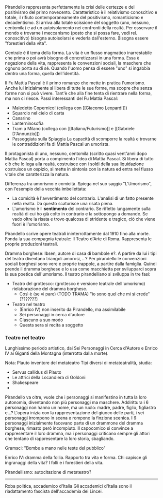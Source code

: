 Pirandello rappresenta perfettamente la crisi delle certezze e del positivismo del primo novecento. Caratteristico è il relativismo conoscitivo e totale, il rifiuto contemporaneamente del positivismo, romanticismo e decadentismo. Si arriva alla totale scissione del soggetto (uno, nessuno, centomila) e ad un autoisolamento nei confronti della realtà.
Per osservare il mondo e trovarne i meccanismo (posto che si possa fare, vedi rel. conoscitivo) bisogna autoisolarsi e vederla dall'esterno. Bisogna essere "forestieri della vita".

Centrale è il tema della forma. 
La vita è un flusso magmatico inarrestabile che prima o poi avrà bisogno di concretizzarsi in una forma. Essa è negazione della vita, rappresenta le convenzioni sociali, la maschera che ognuno porta su di sé. Quando l'uomo pensa di essere "uno" si ingabbia dentro una forma, quella dell'identità.

Il Fu Mattia Pascal è il primo romanzo che mette in pratica l'umorismo. Anche lui inizialmente si libera di tutte le sue forme, ma scopre che senza forme non si può vivere. Tant'è che alla fine tenta di rientrare nella forma, ma non ci riesce.
Passi interessanti del Fu Mattia Pascal:
- Maledetto Copernico! (collega con [[Giacomo Leopardi]])
- Squarcio nel cielo di carta
- Canarino
- Lanterninosofia
- Tram a Milano (collega con [[Italiano/Futurismo]] e [[Gabriele D'Annunzio]])
- Passeggiata sulla Spiaggia
La capacità di scomporre la realtà e trovarne le contraddizioni fa di Mattia Pascal un umorista.

Il protagonista di uno, nessuno, centomila (scritto quasi vent'anni dopo Mattia Pascal) porta a compimento l'idea di Mattia Pascal. Si libera di tutto ciò che lo lega alla realtà, costruisce con i soldi della sua liquidazione costruisce un ospizio, si mette in sintonia con la natura ed entra nel flusso vitale che caratterizza la natura.

Differenza tra umorismo e comicità.
Spiega nel suo saggio "L'Umorismo", con l'esempio della vecchia imbellettata:
- La comicità è l'avvertimento del contrario. L'analisi di un fatto presente nella realta. Da questo scaturisce una risata piena.
- L'umorismo è il **sentimento** del contrario. Se rifletto lungamente sulla realtà di cui ho già colto in contrario e la sottopongo a domande. Se vado oltre la risata e trovo qualcosa di stridente e tragico, ciò che viene fuori è l'umorismo.

Pirandello scrive opere teatrali ininterrottamente dal 1910 fino alla morte.
Fonda la sua compagnia teatrale: Il Teatro d'Arte di Roma. Rappresenta le proprie produzioni teatrali.

Dramma borghese: Ibsen, autore di casa di bambole e?. A partire da lui i tipi del teatro diventano triangoli amorosi, ...?
Per pirandello le convenzioni sociali borghesi sono vere e proprie trappole, a partire dalla famiglia. Quindi prende il dramma borghese e lo usa come macchietta per svilupparci sopra la sua poetica dell'umorismo.
Il teatro pirandelliano si sviluppa in tre fasi:
- Teatro del grottesco: (grottesco è versione teatrale dell'umorismo) rielaborazione del dramma borghese.
	- Così è (se vi pare) (TODO TRAMA) "io sono quel che mi si crede" (???????)
- Teatro nel teatro
	- (Enrico IV) non inserito da Pirandello, ma assimilabile
	- Sei personaggi in cerca d'autore
	- Ciascuno a suo modo
	- Questa sera si recita a soggetto

### Teatro nel teatro
Lunghissimo periodo artistico, dai Sei Personaggi in Cerca d'Autore e Enrico IV ai Giganti della Montagna (interrotta dalla morte).

Nota: Plauto inventore del metateatro
Tipi diversi di metateatralità, studia:
- Servus callidus di Plauto
- Le attrici della Locandiera di Goldoni
- Shakespeare
- 
Pirandello va oltre, vuole che i personaggi si manifestino in tutta la loro autonomia, diventando non più personaggi ma maschere.
Addirittura i 6 personaggi non hanno un nome, ma un ruolo: madre, padre, figlio, figliastro e...?
L'opera inizia con la rappresentazione del giuoco delle parti, i sei personaggi irrompono in scena e rompono la finzione scenica.
I 6 personaggi inizialmente facevano parte di un drammone del dramma borghese, rimasto però incompiuto.
Il capocomico si convince a rappresentare il loro dramma, ma i personaggi criticano sempre gli attori che tentano di rappresentare la loro storia, sbagliando.

Gramsci: "Bombe a mano nelle teste del pubblico"


Enrico IV: dramma della follia. Rapporto tra vita e forma. Chi capisce gli ingranaggi della vita? I folli e i forestieri della vita.

Pirandellismo: autocitazione di metateatro?

---
Roba politica, accademico d'Italia
Gli accademici d'Italia sono il riadattamento fascista dell'accademia dei Lincei.